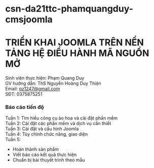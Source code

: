 # csn-da21ttc-phamquangduy-cmsjoomla
<h1>TRIỂN KHAI JOOMLA TRÊN NỀN TẢNG HỆ ĐIỀU HÀNH MÃ NGUỒN MỞ</h1>

Sinh viên thực hiện: Phạm Quang Duy<br>
GV hướng dẫn: ThS Nguyễn Hoàng Duy Thiện<br>
Email: qz1247@gmail.com<br>
SĐT: 0375875251<br>

<h3>Báo cáo tiến độ</h3>

Tuần 1: Tìm hiểu công cụ ảo hoa và cài đặt phần mềm
<br>
Tuần 2: Cài đặt các phần mềm và dịch vụ cần thiết
<br>
Tuần 3: Cài đặt và cấu hình Joomla
<br>
Tuần 4: Tùy  chỉnh chức năng, giao diện 
<br>
Tuần 5:
  + Hoàn thành sản phẩm 
  + Viết báo cáo kết quả thực hiện
  + Chuẩn bị bài thuyết trình theo mẫu
